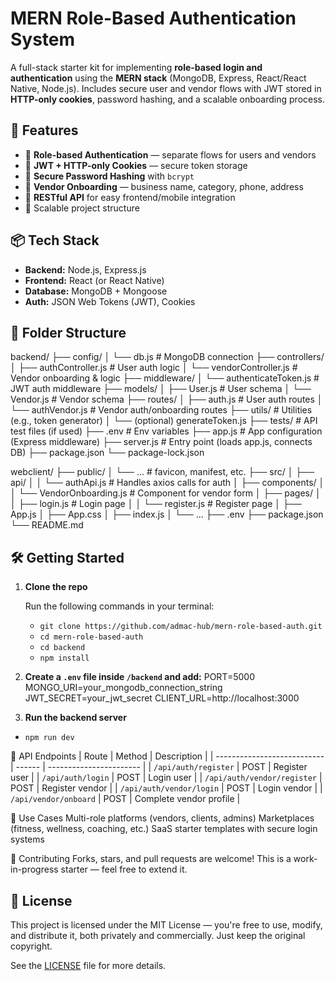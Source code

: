 # MERN Role-Based Authentication System

A full-stack starter kit for implementing **role-based login and authentication** using the **MERN stack** (MongoDB, Express, React/React Native, Node.js). Includes secure user and vendor flows with JWT stored in **HTTP-only cookies**, password hashing, and a scalable onboarding process.

## 🚀 Features

- 🔐 **Role-based Authentication** — separate flows for users and vendors  
- 🍪 **JWT + HTTP-only Cookies** — secure token storage  
- 🔑 **Secure Password Hashing** with `bcrypt`  
- 🧾 **Vendor Onboarding** — business name, category, phone, address  
- 🧪 **RESTful API** for easy frontend/mobile integration  
- 🧱 Scalable project structure  

## 📦 Tech Stack

- **Backend:** Node.js, Express.js  
- **Frontend:** React (or React Native)  
- **Database:** MongoDB + Mongoose  
- **Auth:** JSON Web Tokens (JWT), Cookies  

## 📁 Folder Structure

backend/
├── config/
│   └── db.js                       # MongoDB connection
├── controllers/
│   ├── authController.js          # User auth logic
│   └── vendorController.js        # Vendor onboarding & logic
├── middleware/
│   └── authenticateToken.js       # JWT auth middleware
├── models/
│   ├── User.js                    # User schema
│   └── Vendor.js                  # Vendor schema
├── routes/
│   ├── auth.js                    # User auth routes
│   └── authVendor.js              # Vendor auth/onboarding routes
├── utils/                         # Utilities (e.g., token generator)
│   └── (optional) generateToken.js
├── tests/                         # API test files (if used)
├── .env                           # Env variables
├── app.js                         # App configuration (Express middleware)
├── server.js                      # Entry point (loads app.js, connects DB)
├── package.json
└── package-lock.json


webclient/
├── public/
│   └── ...                        # favicon, manifest, etc.
├── src/
│   ├── api/
│   │   └── authApi.js             # Handles axios calls for auth
│   ├── components/
│   │   └── VendorOnboarding.js    # Component for vendor form
│   ├── pages/
│   │   ├── login.js               # Login page
│   │   └── register.js            # Register page
│   ├── App.js
│   ├── App.css
│   ├── index.js
│   └── ...
├── .env
├── package.json
└── README.md


## 🛠️ Getting Started

1. **Clone the repo**

   Run the following commands in your terminal:

   - `git clone https://github.com/admac-hub/mern-role-based-auth.git`
   - `cd mern-role-based-auth`
   - `cd backend`
   - `npm install`

2. **Create a `.env` file inside `/backend` and add:**
PORT=5000
MONGO_URI=your_mongodb_connection_string
JWT_SECRET=your_jwt_secret
CLIENT_URL=http://localhost:3000

3. **Run the backend server**
- `npm run dev`

🧪 API Endpoints
| Route                       | Method | Description             |
| --------------------------- | ------ | ----------------------- |
| `/api/auth/register`        | POST   | Register user           |
| `/api/auth/login`           | POST   | Login user              |
| `/api/auth/vendor/register` | POST   | Register vendor         |
| `/api/auth/vendor/login`    | POST   | Login vendor            |
| `/api/vendor/onboard`       | POST   | Complete vendor profile |

🌱 Use Cases
Multi-role platforms (vendors, clients, admins)
Marketplaces (fitness, wellness, coaching, etc.)
SaaS starter templates with secure login systems


🤝 Contributing
Forks, stars, and pull requests are welcome!
This is a work-in-progress starter — feel free to extend it.


## 📄 License

This project is licensed under the MIT License — you're free to use, modify, and distribute it, both privately and commercially. Just keep the original copyright.

See the [LICENSE](./LICENSE) file for more details.


